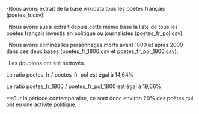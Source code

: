 -Nous avons extrait de la base wikidata tous les poètes français (poetes_fr.csv).

-Nous avons aussi extrait depuis cette même base la liste de tous les poètes français investis en politique ou journalistes (poetes_fr_pol.csv).

-Nous avons éliminés les personnages morts avant 1800 et après 2000 dans ces deux bases (poetes_fr_1800.csv et poetes_fr_pol_1800.csv).

-Les doublons ont été nettoyés.



Le ratio poetes_fr / poetes_fr_pol est égal à 14,64%

Le ratio poetes_fr_1800 / poetes_fr_pol_1800 est égal à 19,66%


**Sur la période contemporaine, ce sont donc environ 20% des poètes qui ont eu une activité politique.
